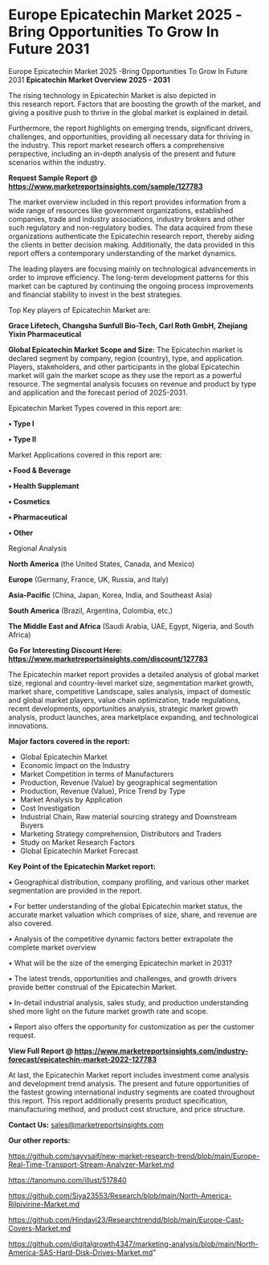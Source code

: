 # Europe Epicatechin Market 2025 -Bring Opportunities To Grow In Future 2031
Europe Epicatechin Market 2025 -Bring Opportunities To Grow In Future 2031
<Strong> Epicatechin Market Overview 2025 - 2031</strong>

The rising technology in Epicatechin Market is also depicted in this research report. Factors that are boosting the growth of the market, and giving a positive push to thrive in the global market is explained in detail.

Furthermore, the report highlights on emerging trends, significant drivers, challenges, and opportunities, providing all necessary data for thriving in the industry. This report market research offers a comprehensive perspective, including an in-depth analysis of the present and future scenarios within the industry.

<strong>Request Sample Report @ <a href=https://www.marketreportsinsights.com/sample/127783>https://www.marketreportsinsights.com/sample/127783</a></strong>

The market overview included in this report provides information from a wide range of resources like government organizations, established companies, trade and industry associations, industry brokers and other such regulatory and non-regulatory bodies. The data acquired from these organizations authenticate the Epicatechin research report, thereby aiding the clients in better decision making. Additionally, the data provided in this report offers a contemporary understanding of the market dynamics.

The leading players are focusing mainly on technological advancements in order to improve efficiency. The long-term development patterns for this market can be captured by continuing the ongoing process improvements and financial stability to invest in the best strategies.

Top Key players of Epicatechin Market are:

<strong>Grace Lifetech, Changsha Sunfull Bio-Tech, Carl Roth GmbH, Zhejiang Yixin Pharmaceutical</strong>

<strong><b>Global Epicatechin Market Scope and Size:</b></strong>
The Epicatechin market is declared segment by company, region (country), type, and application. Players, stakeholders, and other participants in the global Epicatechin market will gain the market scope as they use the report as a powerful resource. The segmental analysis focuses on revenue and product by type and application and the forecast period of 2025-2031.

Epicatechin Market Types covered in this report are:

<strong>• Type I

• Type II</strong>

Market Applications covered in this report are:

<strong>• Food & Beverage

• Health Supplemant

• Cosmetics

• Pharmaceutical

• Other</strong> 

Regional Analysis

<strong>North America</strong> (the United States, Canada, and Mexico)

<strong>Europe</strong> (Germany, France, UK, Russia, and Italy)

<strong>Asia-Pacific</strong> (China, Japan, Korea, India, and Southeast Asia)

<strong>South America</strong> (Brazil, Argentina, Colombia, etc.)

<strong>The Middle East and Africa</strong> (Saudi Arabia, UAE, Egypt, Nigeria, and South Africa)

<strong>Go For Interesting Discount Here: <a href=https://www.marketreportsinsights.com/discount/127783>https://www.marketreportsinsights.com/discount/127783</a></strong>

The Epicatechin market report provides a detailed analysis of global market size, regional and country-level market size, segmentation market growth, market share, competitive Landscape, sales analysis, impact of domestic and global market players, value chain optimization, trade regulations, recent developments, opportunities analysis, strategic market growth analysis, product launches, area marketplace expanding, and technological innovations.

<strong><b>Major factors covered in the report:</b></strong>
<ul>
  <li>Global Epicatechin Market </li>
  <li>Economic Impact on the Industry</li>
  <li>Market Competition in terms of Manufacturers</li>
  <li>Production, Revenue (Value) by geographical segmentation</li>
  <li>Production, Revenue (Value), Price Trend by Type</li>
  <li>Market Analysis by Application</li>
  <li>Cost Investigation</li>
  <li>Industrial Chain, Raw material sourcing strategy and Downstream Buyers</li>
  <li>Marketing Strategy comprehension, Distributors and Traders</li>
  <li>Study on Market Research Factors</li>
  <li>Global Epicatechin Market Forecast</li>
</ul>

<strong><b>Key Point of the Epicatechin Market report:</b></strong>

• Geographical distribution, company profiling, and various other market segmentation are provided in the report.

• For better understanding of the global Epicatechin market status, the accurate market valuation which comprises of size, share, and revenue are also covered.

• Analysis of the competitive dynamic factors better extrapolate the complete market overview

• What will be the size of the emerging Epicatechin market in 2031?

• The latest trends, opportunities and challenges, and growth drivers provide better construal of the Epicatechin Market.

• In-detail industrial analysis, sales study, and production understanding shed more light on the future market growth rate and scope.

• Report also offers the opportunity for customization as per the customer request.

<strong><b>View Full Report @ <a href=https://www.marketreportsinsights.com/industry-forecast/epicatechin-market-2022-127783>https://www.marketreportsinsights.com/industry-forecast/epicatechin-market-2022-127783</a></b></strong>


At last, the Epicatechin Market report includes investment come analysis and development trend analysis. The present and future opportunities of the fastest growing international industry segments are coated throughout this report. This report additionally presents product specification, manufacturing method, and product cost structure, and price structure.

<strong>Contact Us:</strong>
sales@marketreportsinsights.com

<strong>Our other reports:</strong>

<a href=https://github.com/sayysaif/new-market-research-trend/blob/main/Europe-Real-Time-Transport-Stream-Analyzer-Market.md>https://github.com/sayysaif/new-market-research-trend/blob/main/Europe-Real-Time-Transport-Stream-Analyzer-Market.md</a>

<a href=https://tanomuno.com/illust/517840>https://tanomuno.com/illust/517840</a>

<a href=https://github.com/Siya23553/Research/blob/main/North-America-Rilpivirine-Market.md>https://github.com/Siya23553/Research/blob/main/North-America-Rilpivirine-Market.md</a>

<a href=https://github.com/Hindavi23/Researchtrendd/blob/main/Europe-Cast-Covers-Market.md>https://github.com/Hindavi23/Researchtrendd/blob/main/Europe-Cast-Covers-Market.md</a>

<a href=https://github.com/digitalgrowth4347/marketing-analysis/blob/main/North-America-SAS-Hard-Disk-Drives-Market.md>https://github.com/digitalgrowth4347/marketing-analysis/blob/main/North-America-SAS-Hard-Disk-Drives-Market.md</a>"
